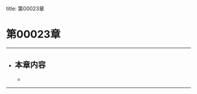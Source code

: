 title: 第00023章
# 第00023章
-------------------------------------------------
- 本章内容
    - 
    - 
-------------------------------------------------

